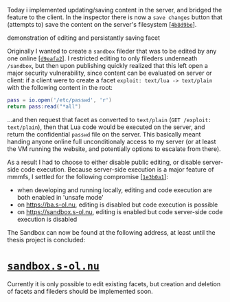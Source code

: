 Today i implemented updating/saving content in the server, and bridged the feature to the client.
In the inspector there is now a `save changes` button that (attempts to) save the content on
the server's filesystem \[[`4b8d9be`][4b8d9be]\].

<mmm-embed path="video" nolink>demonstration of editing and persistantly saving facet</mmm-embed>

Originally I wanted to create a `sandbox` fileder that was to be edited by any one online \[[`d9eafa2`][d9eafa2]\].
I restricted editing to only fileders underneath `/sandbox`, but then upon publishing quickly realized
that this left open a major security vulnerability, since content can be evaluated on server or client:
if a client were to create a facet `exploit: text/lua -> text/plain` with the following content in the root:

```lua
pass = io.open('/etc/passwd', 'r')
return pass:read("*all")
```

...and then request that facet as converted to `text/plain` (`GET /exploit: text/plain`),
then that Lua code would be executed on the server, and return the confidential `passwd` file on the server.
This basically meant handing anyone online full unconditionaly access to my server
(or at least the VM running the website, and potentially options to escalate from there).

As a result I had to choose to either disable public editing, or disable server-side code execution.
Because server-side execution is a major feature of mmmfs, I settled for the following compromise \[[`1e3b0a1`][1e3b0a1]\]: 

- when developing and running locally, editing and code execution are both enabled in 'unsafe mode'
- on https://ba.s-ol.nu, editing is disabled but code execution is possible
- on https://sandbox.s-ol.nu, editing is enabled but code server-side code execution is disabled

The Sandbox can now be found at the following address, at least until the thesis project is concluded:

# [`sandbox.s-ol.nu`](https://sandbox.s-ol.nu)

Currently it is only possible to edit existing facets,
but creation and deletion of facets and fileders should be implemented soon.

[4b8d9be]: https://git.s-ol.nu/mmm/commit/4b8d9be10e4517114c0c216fa24aaaa310503d4a/
[d9eafa2]: https://git.s-ol.nu/mmm/commit/d9eafa21ad1d6ad340b5744d69e9fc68ce2083cb/
[1e3b0a1]: https://git.s-ol.nu/mmm/commit/1e3b0a12060dce916b686921c94520202c4cb130/
